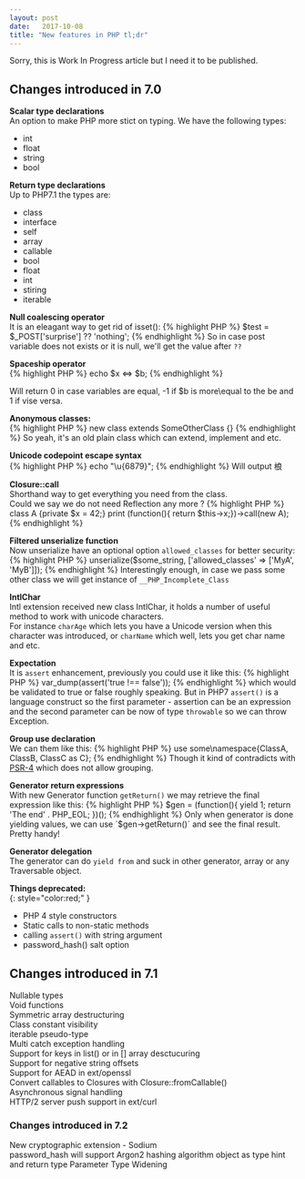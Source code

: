 ```yaml
---
layout: post
date:   2017-10-08
title: "New features in PHP tl;dr"
---
```

Sorry, this is Work In Progress article but I need it to be published.

## Changes introduced in 7.0

**Scalar type declarations**  
An option to make PHP more stict on typing. We have the following types:
- int
- float
- string
- bool

**Return type declarations**  
Up to PHP7.1 the types are:
- class
- interface
- self
- array
- callable
- bool
- float
- int
- stiring
- iterable

**Null coalescing operator**   
It is an eleagant way to get rid of isset():
{% highlight PHP %}
    $test = $_POST['surprise'] ?? 'nothing';
{% endhighlight %}
So in case post variable does not exists or it is null, we'll get the value after `??`

**Spaceship operator**    
{% highlight PHP %}
    echo $x <=> $b;
{% endhighlight %}

Will return 0 in case variables are equal, -1 if $b is more\equal to the be and 1 if vise versa.

**Anonymous classes:**  
{% highlight PHP %}
    new class extends SomeOtherClass
    {}
{% endhighlight %}
So yeah, it's an old plain class which can extend, implement and etc.

**Unicode codepoint escape syntax**  
{% highlight PHP %}
    echo "\u{6879}";
{% endhighlight %}
Will output 桹 

**Closure::call**  
Shorthand way to get everything you need from the class.  
Could we say we do not need Reflection any more ?
{% highlight PHP %}
    class A {private $x = 42;} 
    print (function(){ return $this->x;})->call(new A); 
{% endhighlight %}

**Filtered unserialize function**  
Now unserialize have an optional option `allowed_classes` for better security:
{% highlight PHP %}
    unserialize($some_string, ['allowed_classes' => ['MyA', 'MyB']]);
{% endhighlight %}
Interestingly enough, in case we pass some other class we will get instance of `__PHP_Incomplete_Class`

**IntlChar**  
Intl extension received new class IntlChar, it holds a number of useful method to work with unicode characters.  
For instance `charAge` which lets you have a Unicode version when this character was introduced, or `charName` 
which well, lets you get char name and etc.

**Expectation**  
It is `assert` enhancement, previously you could use it like this:
{% highlight PHP %}
    var_dump(assert('true !== false'));
{% endhighlight %}
which would be validated to true or false roughly speaking. But in PHP7 `assert()` is a language construct so the first parameter - assertion can be an expression and the second parameter can be now of type `throwable` so we can throw Exception.

**Group use declaration**  
We can them like this:
{% highlight PHP %}
    use some\namespace\{ClassA, ClassB, ClassC as C};
{% endhighlight %}
Though it kind of contradicts with [PSR-4](https://github.com/php-fig/fig-standards/blob/master/accepted/PSR-4-autoloader.md#2-specification) which does not allow grouping.

**Generator return expressions**  
With new Generator function `getReturn()` we may retrieve the final expression like this:
{% highlight PHP %}
    $gen = (function(){
        yield 1;
        return 'The end' . PHP_EOL;
    })();
{% endhighlight %}
Only when generator is done yielding values, we can use `$gen->getReturn()` and see the final result. Pretty handy!

**Generator delegation**   
The generator can do `yield from` and suck in other generator, array or any Traversable object.

**Things deprecated:**  
{: style="color:red;" }
- PHP 4 style constructors
- Static calls to non-static methods
- calling `assert()` with string argument
- password_hash() salt option


## Changes introduced in 7.1

Nullable types  
Void functions  
Symmetric array destructuring  
Class constant visibility  
iterable pseudo-type  
Multi catch exception handling  
Support for keys in list() or in [] array desctucuring   
Support for negative string offsets  
Support for AEAD in ext/openssl   
Convert callables to Closures with Closure::fromCallable()   
Asynchronous signal handling   
HTTP/2 server push support in ext/curl  

### Changes introduced in 7.2

New cryptographic extension - Sodium  
password_hash will support Argon2 hashing algorithm
object as type hint and return type
Parameter Type Widening
